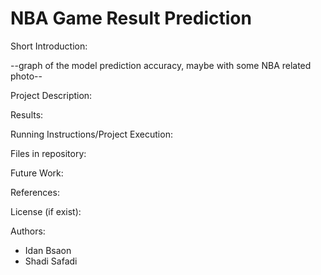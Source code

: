 # NBA Game Result Prediction

Short Introduction:

--graph of the model prediction accuracy, maybe with some NBA related photo--

Project Description:

Results:

Running Instructions/Project Execution:

Files in repository:

Future Work:

References:

License (if exist):

Authors:
*  Idan Bsaon
*  Shadi Safadi


